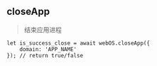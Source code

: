 ## closeApp
> 结束应用进程
```
let is_success_close = await webOS.closeApp({
    domain: 'APP_NAME'
}); // return true/false
```